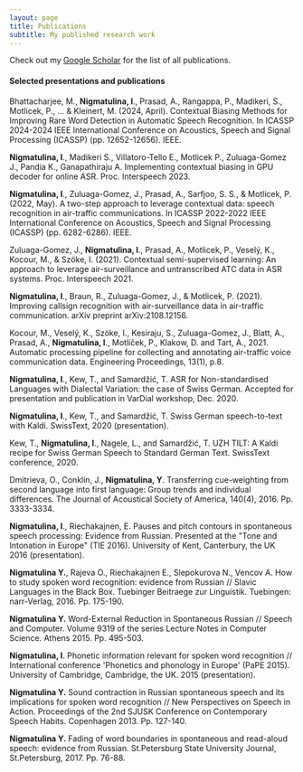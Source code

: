 ```yaml
---
layout: page
title: Publications
subtitle: My published research work 
---
```

Check out my [Google Scholar](https://scholar.google.ch/citations?user=5BwrVLIAAAAJ&hl=en) for the list of all publications.

#### Selected presentations and publications

Bhattacharjee, M., **Nigmatulina, I**., Prasad, A., Rangappa, P., Madikeri, S., Motlicek, P., ... & Kleinert, M. (2024, April). Contextual Biasing Methods for Improving Rare Word Detection in Automatic Speech Recognition. In ICASSP 2024-2024 IEEE International Conference on Acoustics, Speech and Signal Processing (ICASSP) (pp. 12652-12656). IEEE.

**Nigmatulina, I**., Madikeri S., Villatoro-Tello E., Motlicek P., Zuluaga-Gomez J., Pandia K., Ganapathiraju A. Implementing contextual biasing in GPU decoder for online ASR. Proc. Interspeech 2023.

**Nigmatulina, I**., Zuluaga-Gomez, J., Prasad, A., Sarfjoo, S. S., & Motlicek, P. (2022, May). A two-step approach to leverage contextual data: speech recognition in air-traffic communications. In ICASSP 2022-2022 IEEE International Conference on Acoustics, Speech and Signal Processing (ICASSP) (pp. 6282-6286). IEEE.

Zuluaga-Gomez, J., **Nigmatulina, I**., Prasad, A., Motlicek, P., Veselý, K., Kocour, M., & Szöke, I. (2021). Contextual semi-supervised learning: An approach to leverage air-surveillance and untranscribed ATC data in ASR systems. Proc. Interspeech 2021.

**Nigmatulina, I**., Braun, R., Zuluaga-Gomez, J., & Motlicek, P. (2021). Improving callsign recognition with air-surveillance data in air-traffic communication. arXiv preprint arXiv:2108.12156.


Kocour, M., Veselý, K., Szöke, I., Kesiraju, S., Zuluaga-Gomez, J., Blatt, A., Prasad, A., **Nigmatulina, I**., Motlíček, P., Klakow, D. and Tart, A., 2021. Automatic processing pipeline for collecting and annotating air-traffic voice communication data. Engineering Proceedings, 13(1), p.8.

**Nigmatulina, I**., Kew, T., and Samardžić, T. ASR for Non-standardised Languages with Dialectal Variation: the case of Swiss German. Accepted for presentation and publication in VarDial workshop, Dec. 2020.

**Nigmatulina, I**., Kew, T., and Samardžić, T. Swiss German speech-to-text with Kaldi. SwissText, 2020 (presentation).

Kew, T., **Nigmatulina, I**., Nagele, L., and Samardžić, T. UZH TILT: A Kaldi recipe for Swiss German Speech to Standard German Text. SwissText conference, 2020.

Dmitrieva, O., Conklin, J., **Nigmatulina, Y**. Transferring cue-weighting from second language into first language: Group trends and individual differences. The Journal of Acoustical Society of America, 140(4), 2016. Pp. 3333-3334.

**Nigmatulina, I**., Riechakajnen, E. Pauses and pitch contours in spontaneous speech processing: Evidence from Russian. Presented at the "Tone and Intonation in Europe" (TIE 2016). University of Kent, Canterbury, the UK 2016 (presentation).

**Nigmatulina Y.**, Rajeva O., Riechakajnen E., Slepokurova N., Vencov A. How to study spoken word recognition: evidence from Russian // Slavic Languages in the Black Box. Tuebinger Beitraege zur Linguistik. Tuebingen: narr-Verlag, 2016. Pp. 175-190.

**Nigmatulina Y.** Word-External Reduction in Spontaneous Russian // Speech and Computer. Volume 9319 of the series Lecture Notes in Computer Science. Athens 2015. Pp. 495-503.

**Nigmatulina, I**. Phonetic information relevant for spoken word recognition // International conference 'Phonetics and phonology in Europe' (PaPE 2015). University of Cambridge, Cambridge, the UK. 2015 (presentation).

**Nigmatulina Y.** Sound contraction in Russian spontaneous speech and its implications for spoken word recognition // New Perspectives on Speech in Action. Proceedings of the 2nd SJUSK Conference on Contemporary Speech Habits. Copenhagen 2013. Pp. 127-140.

**Nigmatulina Y.** Fading of word boundaries in spontaneous and read-aloud speech: evidence from Russian. St.Petersburg State University Journal, St.Petersburg, 2017. Pp. 76-88.